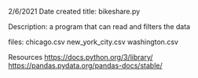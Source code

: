 2/6/2021 Date created
title:
bikeshare.py 

Description:
a program that can read and filters the data

files:
chicago.csv
new_york_city.csv
washington.csv

Resources
https://docs.python.org/3/library/
https://pandas.pydata.org/pandas-docs/stable/
